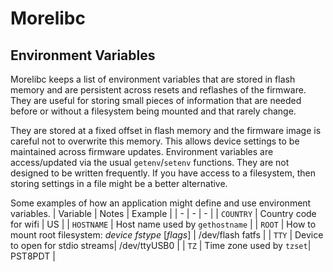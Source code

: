 # Morelibc
## Environment Variables
Morelibc keeps a list of environment variables that are stored in flash memory and are persistent across resets and reflashes of the firmware. They are useful for storing small pieces of information that are needed before or without a filesystem being mounted and that rarely change.

They are stored at a fixed offset in flash memory and the firmware image is careful not to overwrite this memory. This allows device settings to be maintained across firmware updates. Environment variables are access/updated via the usual `getenv`/`setenv` functions. They are not designed to be written frequently. If you have access to a filesystem, then storing settings in a file might be a better alternative.

Some examples of how an application might define and use environment variables.
| Variable | Notes | Example |
| - | - | - |
| `COUNTRY` | Country code for wifi | US |
| `HOSTNAME` | Host name used by `gethostname` |
| `ROOT` | How to mount root filesystem: *device* *fstype* [*flags*] | /dev/flash fatfs |
| `TTY` | Device to open for stdio streams| /dev/ttyUSB0 |
| `TZ` | Time zone used by `tzset`| PST8PDT |
